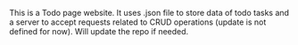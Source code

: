 This is a Todo page website. It uses .json file to store data of todo tasks and a server to accept requests related to CRUD operations (update is not defined for now). Will update the repo if needed.
